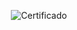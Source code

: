 <div align="center">

  ![Certificado](https://user-images.githubusercontent.com/86432393/194985543-c3ee50bb-5a3d-48a0-a22c-8a127139821d.png)

</div>